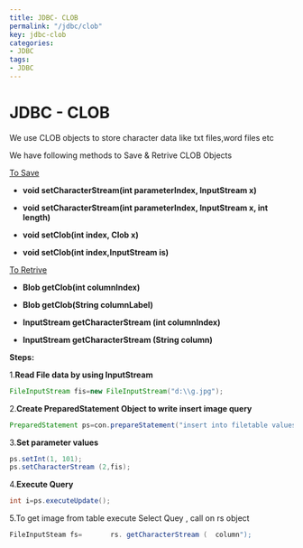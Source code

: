 ```yaml
---
title: JDBC- CLOB
permalink: "/jdbc/clob"
key: jdbc-clob
categories:
- JDBC
tags:
- JDBC
---
```


JDBC - CLOB
======

We use CLOB objects to store character data like txt files,word files etc

We have following methods to Save & Retrive CLOB Objects

<u>To Save</u>

-   **void setCharacterStream(int parameterIndex, InputStream x)**

-   **void setCharacterStream(int parameterIndex, InputStream x, int length)**

-   **void setClob(int index, Clob x)**

-   **void setClob(int index,InputStream is)**

<u>To Retrive</u>

-   **Blob getClob(int columnIndex)**

-   **Blob getClob(String columnLabel)**

-   **InputStream getCharacterStream (int columnIndex)**

-   **InputStream getCharacterStream (String column)**

**Steps:**

1.**Read File data by using InputStream**
```java
FileInputStream fis=new FileInputStream("d:\\g.jpg");
```


2.**Create PreparedStatement Object to write insert image query**
```java
PreparedStatement ps=con.prepareStatement("insert into filetable values(?,?)");
```

3.**Set parameter values**
```java
ps.setInt(1, 101);
ps.setCharacterStream (2,fis);
```


4.**Execute Query**
```java
int i=ps.executeUpdate();
```


5.To get image from table execute Select Quey , call on rs object
```java
FileInputSteam fs=       rs. getCharacterStream (  column");
```

